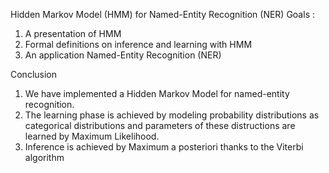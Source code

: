 
Hidden Markov Model (HMM) for Named-Entity Recognition (NER)
Goals :
1. A presentation of HMM
2. Formal definitions on inference and learning with HMM
3. An application Named-Entity Recognition (NER)

Conclusion
1. We have implemented a Hidden Markov Model for named-entity recognition.
2. The learning phase is achieved by modeling probability distributions as categorical distributions and parameters of these distructions are learned by Maximum Likelihood.
3. Inference is achieved by Maximum a posteriori thanks to the Viterbi algorithm

